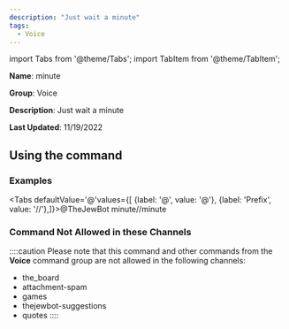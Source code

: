 ```yaml
---
description: "Just wait a minute"
tags:
  - Voice
---
```

import Tabs from '@theme/Tabs';
import TabItem from '@theme/TabItem';

**Name**: minute

**Group**: Voice

**Description**: Just wait a minute

**Last Updated**: 11/19/2022

## Using the command

### Examples
<Tabs defaultValue='@'values={[ {label: '@', value: '@'}, {label: 'Prefix', value: '//'},]}><TabItem value='@'>@TheJewBot minute</TabItem><TabItem value='//'>//minute</TabItem></Tabs>

### Command Not Allowed in these Channels
::::caution Please note that this command and other commands from the **Voice** command group are not allowed in the following channels:
- the_board
- attachment-spam
- games
- thejewbot-suggestions
- quotes
::::